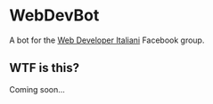 # WebDevBot

A bot for the [Web Developer Italiani]() Facebook group.

## WTF is this?

Coming soon...